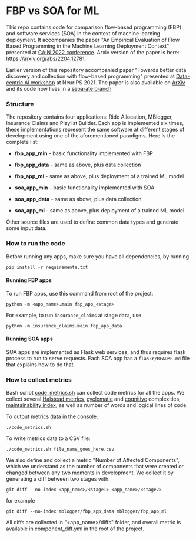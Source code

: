 # FBP vs SOA for ML

This repo contains code for comparison flow-based programming (FBP) and software services (SOA) in the context of machine learning deployment. It accompanies the paper "An Empirical Evaluation of Flow Based Programming in the Machine Learning Deployment Context" presented at [CAIN 2022 conference](https://conf.researchr.org/track/cain-2022/cain-2022). Arxiv version of the paper is here: https://arxiv.org/abs/2204.12781.

Earlier version of this repository accompanied paper "Towards better data discovery and collection with flow-based programming" presented at [Data-centric AI workshop](https://datacentricai.org/neurips21/) at NeurIPS 2021. The paper is also available on [ArXiv](https://arxiv.org/abs/2108.04105) and its code now lives in a [separate branch](https://github.com/mlatcl/fbp-vs-soa/tree/ride-allocation).

### Structure

The repository contains four applications: Ride Allocation, MBlogger, Insurance Claims and Playlist Builder. Each app is implemented six times, these implementations represent the same software at different stages of development using one of the aforementioned paradigms. Here is the complete list:

* __fbp_app_min__ - basic functionality implemented with FBP
* __fbp_app_data__ - same as above, plus data collection
* __fbp_app_ml__ - same as above, plus deployment of a trained ML model

* __soa_app_min__ - basic functionality implemented with SOA
* __soa_app_data__ - same as above, plus data collection
* __soa_app_ml__ - same as above, plus deployment of a trained ML model

Other source files are used to define common data types and generate some input data.

### How to run the code
Before running any apps, make sure you have all dependencies, by running

```
pip install -r requirements.txt
```

#### Running FBP apps

To run FBP apps, use this command from root of the project:

```
python -m <app_name>.main fbp_app_<stage>
```

For example, to run `insurance_claims` at stage `data`, use

```
python -m insurance_claims.main fbp_app_data
```

#### Running SOA apps
SOA apps are implemented as Flask web services, and thus requires flask process to run to serve requests. Each SOA app has a `flaskr/README.md` file that explains how to do that.

### How to collect metrics

Bash script [code_metrics.sh](code_metrics.sh) can collect code metrics for all the apps. We collect several [Halstead metrics](https://en.wikipedia.org/wiki/Halstead_complexity_measures), [cyclomatic](https://en.wikipedia.org/wiki/Cyclomatic_complexity) and [cognitive](https://blog.sonarsource.com/cognitive-complexity-because-testability-understandability) complexities, [maintainability index](https://radon.readthedocs.io/en/latest/intro.html#maintainability-index), as well as number of words and logical lines of code.

To output metrics data in the console:

```
./code_metrics.sh
```

To write metrics data to a CSV file:

```
./code_metrics.sh file_name_goes_here.csv
```

We also define and collect a metric "Number of Affected Components", which we understand as the number of components that were created or changed between any two moments in development. We collect it by generating a diff between two stages with:

```
git diff --no-index <app_name>/<stage1> <app_name>/<stage2>
```

for example

```
git diff --no-index mblogger/fbp_app_data mblogger/fbp_app_ml
```

All diffs are collected in "<app_name>/diffs" folder, and overall metric is available in component_diff.yml in the root of the project.
